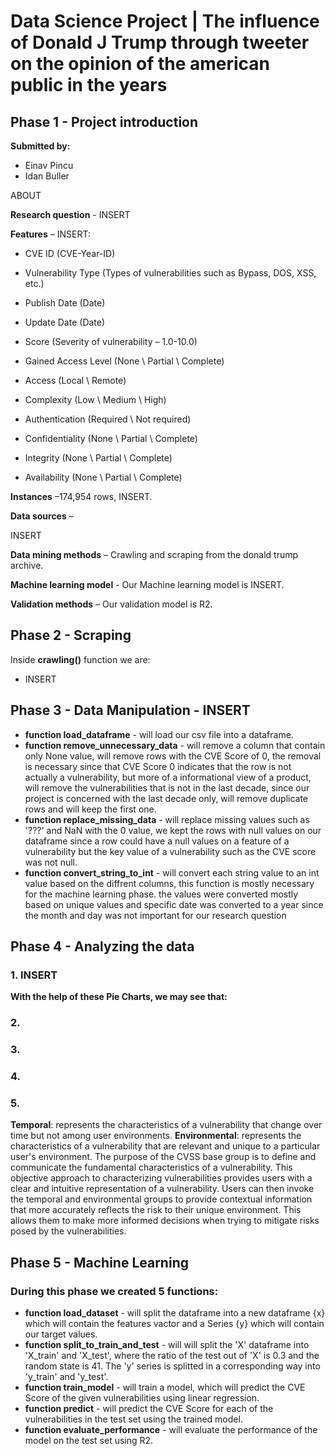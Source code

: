 # Data Science Project | The influence of Donald J Trump through tweeter on the opinion of the american public in the years

## Phase 1 - Project introduction

**Submitted by:**

* Einav Pincu
* Idan Buller

ABOUT

**Research question** - INSERT

**Features** – INSERT:

* CVE ID (CVE-Year-ID)

* Vulnerability Type (Types of vulnerabilities such as Bypass, DOS, XSS, etc.)

* Publish Date (Date)

* Update Date (Date)

* Score (Severity of vulnerability – 1.0-10.0)

* Gained Access Level (None \ Partial \ Complete)

* Access (Local \ Remote)

* Complexity (Low \ Medium \ High)

* Authentication (Required \ Not required)

* Confidentiality (None \ Partial \ Complete)

* Integrity (None \ Partial \ Complete)

* Availability (None \ Partial \ Complete)

**Instances** –174,954 rows, INSERT.

**Data sources** –

INSERT

**Data mining methods** – Crawling and scraping from the donald trump archive.

**Machine learning model** - Our Machine learning model is INSERT.

**Validation methods** – Our validation model is R2.


## Phase 2 - Scraping
Inside **crawling()** function we are:
* INSERT

## Phase 3 - Data Manipulation - INSERT

* **function load_dataframe** - will load our csv file into a dataframe.
* **function remove_unnecessary_data** - will remove a column that contain only None value, will remove rows with the CVE Score of 0, the removal is necessary since that CVE Score 0 indicates that the row is not actually a vulnerability, but more of a informational view of a product, will remove the vulnerabilities that is not in the last decade, since our project is  concerned with the last decade only, will remove duplicate rows and will keep the first one.
* **function replace_missing_data** - will replace missing values such as '???' and NaN with the 0 value, we kept the rows with null values on our dataframe since a row could have a null values on a feature of a vulnerability but the key value of a vulnerability such as the CVE score was not null.
* **function convert_string_to_int** - will convert each string value to an int value based on the diffrent columns, this function is mostly necessary for the machine learning phase. the values were converted mostly based on unique values and specific date was converted to a year since the month and day was not important for our research question 

## Phase 4 - Analyzing the data
### 1. INSERT

**With the help of these Pie Charts, we may see that:**

### 2.

### 3. 

### 4. 

### 5. 

**Temporal**: represents the characteristics of a vulnerability that change over time but not among user environments.
**Environmental**: represents the characteristics of a vulnerability that are relevant and unique to a particular user's environment.
The purpose of the CVSS base group is to define and communicate the fundamental characteristics of a vulnerability. This objective approach to characterizing vulnerabilities provides users with a clear and intuitive representation of a vulnerability. Users can then invoke the temporal and environmental groups to provide contextual information that more accurately reflects the risk to their unique environment. This allows them to make more informed decisions when trying to mitigate risks posed by the vulnerabilities.

## Phase 5 - Machine Learning
### During this phase we created 5 functions:

* **function load_dataset** - will split the dataframe into a new dataframe {x} which will contain the features vactor and a Series {y} which will contain our target values.
* **function split_to_train_and_test** - will will split the 'X' dataframe into 'X_train' and 'X_test', where the ratio of the test out of 'X' is 0.3 and the random state is 41. The 'y' series is splitted in a corresponding way into 'y_train' and 'y_test'.
* **function train_model** - will train a model, which will predict the CVE Score of the given vulnerabilities using linear regression.
* **function predict** - will predict the CVE Score for each of the vulnerabilities in the test set using the trained model. 
* **function evaluate_performance** - will evaluate the performance of the model on the test set using R2.
